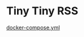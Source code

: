 # Tiny Tiny RSS

[docker-compose.yml](http://github.com/mykiwi/dockerfiles/ttrss/docker-compose.yml)
